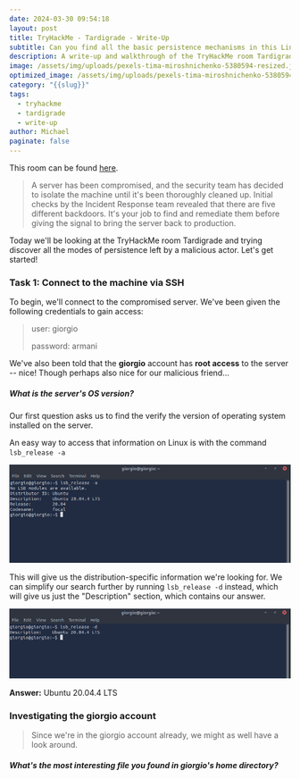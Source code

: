```yaml
---
date: 2024-03-30 09:54:18
layout: post
title: TryHackMe - Tardigrade - Write-Up
subtitle: Can you find all the basic persistence mechanisms in this Linux endpoint?
description: A write-up and walkthrough of the TryHackMe room Tardigrade
image: /assets/img/uploads/pexels-tima-miroshnichenko-5380594-resized.jpg
optimized_image: /assets/img/uploads/pexels-tima-miroshnichenko-5380594.jpg
category: "{{slug}}"
tags:
  - tryhackme
  - tardigrade
  - write-up
author: Michael
paginate: false
---
```

This room can be found [here](https://tryhackme.com/r/room/tardigrade).

> A server has been compromised, and the security team has decided to isolate the machine until it's been thoroughly cleaned up. Initial checks by the Incident Response team revealed that there are five different backdoors. It's your job to find and remediate them before giving the signal to bring the server back to production.

Today we'll be looking at the TryHackMe room Tardigrade and trying discover all the modes of persistence left by a malicious actor.  Let's get started!

### Task 1: Connect to the machine via SSH

To begin, we'll connect to the compromised server.  We've been given the following credentials to gain access:

> user: giorgio
>
> password: armani

We've also been told that the **giorgio** account has **root access** to the server -- nice! Though perhaps also nice for our malicious friend...

##### What is the server's OS version?

Our first question asks us to find the verify the version of operating system installed on the server.

An easy way to access that information on Linux is with the command `lsb_release -a`

![lsb_release -a output](/assets/img/uploads/lsb_release-a.png "output of lsb_release -a")

This will give us the distribution-specific information we're looking for.  We can simplify our search further by running `lsb_release -d` instead, which will give us just the "Description" section, which contains our answer.

![lsb_release -d output](/assets/img/uploads/lsb_release-d.png "output of lsb_release -d")

**Answer:** Ubuntu 20.04.4 LTS  

### Investigating the giorgio account

> Since we're in the giorgio account already, we might as well have a look around.

##### What's the most interesting file you found in giorgio's home directory?